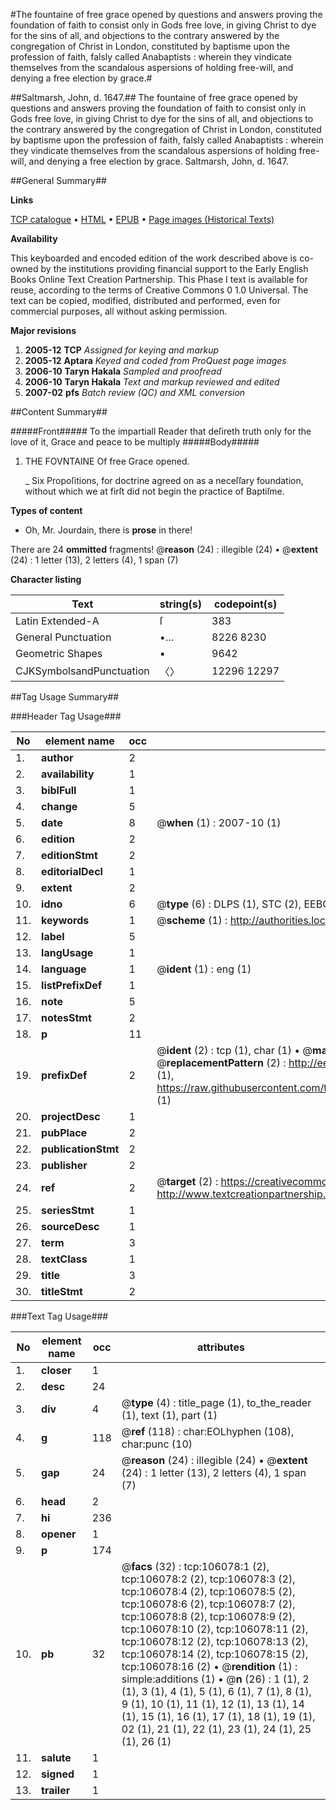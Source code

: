 #The fountaine of free grace opened by questions and answers proving the foundation of faith to consist only in Gods free love, in giving Christ to dye for the sins of all, and objections to the contrary answered by the congregation of Christ in London, constituted by baptisme upon the profession of faith, falsly called Anabaptists : wherein they vindicate themselves from the scandalous aspersions of holding free-will, and denying a free election by grace.#

##Saltmarsh, John, d. 1647.##
The fountaine of free grace opened by questions and answers proving the foundation of faith to consist only in Gods free love, in giving Christ to dye for the sins of all, and objections to the contrary answered by the congregation of Christ in London, constituted by baptisme upon the profession of faith, falsly called Anabaptists : wherein they vindicate themselves from the scandalous aspersions of holding free-will, and denying a free election by grace.
Saltmarsh, John, d. 1647.

##General Summary##

**Links**

[TCP catalogue](http://www.ota.ox.ac.uk/tcp/)  • 
[HTML](http://tei.it.ox.ac.uk/tcp/Texts-HTML/free/A61/A61014.html)  • 
[EPUB](http://tei.it.ox.ac.uk/tcp/Texts-EPUB/free/A61/A61014.epub) • 
[Page images (Historical Texts)](https://data.historicaltexts.jisc.ac.uk/view?pubId=eebo-17163657e&pageId=eebo-17163657e-106078-1)

**Availability**

This keyboarded and encoded edition of the
	       work described above is co-owned by the institutions
	       providing financial support to the Early English Books
	       Online Text Creation Partnership. This Phase I text is
	       available for reuse, according to the terms of Creative
	       Commons 0 1.0 Universal. The text can be copied,
	       modified, distributed and performed, even for
	       commercial purposes, all without asking permission.

**Major revisions**

1. __2005-12__ __TCP__ *Assigned for keying and markup*
1. __2005-12__ __Aptara__ *Keyed and coded from ProQuest page images*
1. __2006-10__ __Taryn Hakala__ *Sampled and proofread*
1. __2006-10__ __Taryn Hakala__ *Text and markup reviewed and edited*
1. __2007-02__ __pfs__ *Batch review (QC) and XML conversion*

##Content Summary##

#####Front#####
To the impartiall Reader that deſireth truth only for
the love of it, Grace and peace to be multiply
#####Body#####

1. THE
FOVNTAINE
Of free Grace opened.

    _ Six Propoſitions, for doctrine agreed on as a
neceſſary foundation, without which we at
firſt did not begin the practice of
Baptiſme.

**Types of content**

  * Oh, Mr. Jourdain, there is **prose** in there!

There are 24 **ommitted** fragments! 
 @__reason__ (24) : illegible (24)  •  @__extent__ (24) : 1 letter (13), 2 letters (4), 1 span (7)

**Character listing**


|Text|string(s)|codepoint(s)|
|---|---|---|
|Latin Extended-A|ſ|383|
|General Punctuation|•…|8226 8230|
|Geometric Shapes|▪|9642|
|CJKSymbolsandPunctuation|〈〉|12296 12297|

##Tag Usage Summary##

###Header Tag Usage###

|No|element name|occ|attributes|
|---|---|---|---|
|1.|__author__|2||
|2.|__availability__|1||
|3.|__biblFull__|1||
|4.|__change__|5||
|5.|__date__|8| @__when__ (1) : 2007-10 (1)|
|6.|__edition__|2||
|7.|__editionStmt__|2||
|8.|__editorialDecl__|1||
|9.|__extent__|2||
|10.|__idno__|6| @__type__ (6) : DLPS (1), STC (2), EEBO-CITATION (1), OCLC (1), VID (1)|
|11.|__keywords__|1| @__scheme__ (1) : http://authorities.loc.gov/ (1)|
|12.|__label__|5||
|13.|__langUsage__|1||
|14.|__language__|1| @__ident__ (1) : eng (1)|
|15.|__listPrefixDef__|1||
|16.|__note__|5||
|17.|__notesStmt__|2||
|18.|__p__|11||
|19.|__prefixDef__|2| @__ident__ (2) : tcp (1), char (1)  •  @__matchPattern__ (2) : ([0-9\-]+):([0-9IVX]+) (1), (.+) (1)  •  @__replacementPattern__ (2) : http://eebo.chadwyck.com/downloadtiff?vid=$1&page=$2 (1), https://raw.githubusercontent.com/textcreationpartnership/Texts/master/tcpchars.xml#$1 (1)|
|20.|__projectDesc__|1||
|21.|__pubPlace__|2||
|22.|__publicationStmt__|2||
|23.|__publisher__|2||
|24.|__ref__|2| @__target__ (2) : https://creativecommons.org/publicdomain/zero/1.0/ (1), http://www.textcreationpartnership.org/docs/. (1)|
|25.|__seriesStmt__|1||
|26.|__sourceDesc__|1||
|27.|__term__|3||
|28.|__textClass__|1||
|29.|__title__|3||
|30.|__titleStmt__|2||


###Text Tag Usage###

|No|element name|occ|attributes|
|---|---|---|---|
|1.|__closer__|1||
|2.|__desc__|24||
|3.|__div__|4| @__type__ (4) : title_page (1), to_the_reader (1), text (1), part (1)|
|4.|__g__|118| @__ref__ (118) : char:EOLhyphen (108), char:punc (10)|
|5.|__gap__|24| @__reason__ (24) : illegible (24)  •  @__extent__ (24) : 1 letter (13), 2 letters (4), 1 span (7)|
|6.|__head__|2||
|7.|__hi__|236||
|8.|__opener__|1||
|9.|__p__|174||
|10.|__pb__|32| @__facs__ (32) : tcp:106078:1 (2), tcp:106078:2 (2), tcp:106078:3 (2), tcp:106078:4 (2), tcp:106078:5 (2), tcp:106078:6 (2), tcp:106078:7 (2), tcp:106078:8 (2), tcp:106078:9 (2), tcp:106078:10 (2), tcp:106078:11 (2), tcp:106078:12 (2), tcp:106078:13 (2), tcp:106078:14 (2), tcp:106078:15 (2), tcp:106078:16 (2)  •  @__rendition__ (1) : simple:additions (1)  •  @__n__ (26) : 1 (1), 2 (1), 3 (1), 4 (1), 5 (1), 6 (1), 7 (1), 8 (1), 9 (1), 10 (1), 11 (1), 12 (1), 13 (1), 14 (1), 15 (1), 16 (1), 17 (1), 18 (1), 19 (1), 02 (1), 21 (1), 22 (1), 23 (1), 24 (1), 25 (1), 26 (1)|
|11.|__salute__|1||
|12.|__signed__|1||
|13.|__trailer__|1||
